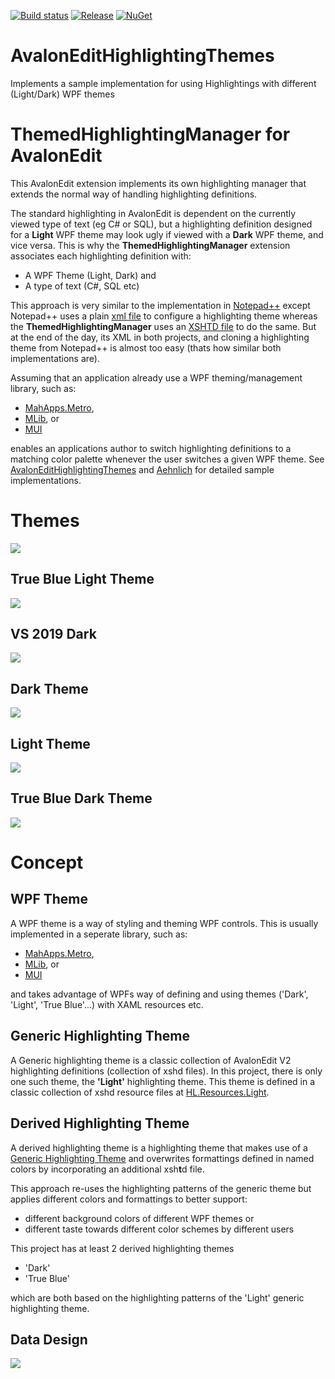[![Build status](https://ci.appveyor.com/api/projects/status/s19eint5cqhjxh5h/branch/master?svg=true)](https://ci.appveyor.com/project/Dirkster99/avalonedithighlightingthemes/branch/master) [![Release](https://img.shields.io/github/release/Dirkster99/AvalonEditHighlightingThemes.svg)](https://github.com/Dirkster99/AvalonEditHighlightingThemes/releases/latest) [![NuGet](https://img.shields.io/nuget/dt/Dirkster.HL.svg)](http://nuget.org/packages/Dirkster.HL)

# AvalonEditHighlightingThemes
Implements a sample implementation for using Highlightings with different (Light/Dark) WPF themes

# ThemedHighlightingManager for AvalonEdit

This AvalonEdit extension implements its own highlighting manager that extends the normal way of handling highlighting definitions.

The standard highlighting in AvalonEdit is dependent on the currently viewed type
of text (eg C# or SQL), but a highlighting definition designed for a **Light** WPF theme may look ugly if viewed with a **Dark**
WPF theme, and vice versa. This is why the **ThemedHighlightingManager** extension associates each highlighting definition
with:

- A WPF Theme (Light, Dark) and
- A type of text (C#, SQL etc)

This approach is very similar to the implementation in [Notepad++](https://github.com/notepad-plus-plus/notepad-plus-plus) except Notepad++ uses a plain [xml file](https://lonewolfonline.net/notepad-colour-schemes/) to configure a highlighting theme whereas the **ThemedHighlightingManager** uses an [XSHTD file](https://github.com/Dirkster99/AvalonEditHighlightingThemes/tree/master/source/HL/Resources/Themes) to do the same. But at the end of the day, its XML in both projects, and cloning a highlighting theme from Notepad++ is almost too easy (thats how similar both implementations are).

Assuming that an application already use a WPF theming/management library, such as:
- [MahApps.Metro](https://github.com/MahApps/MahApps.Metro),
- [MLib](https://github.com/Dirkster99/MLib), or
- [MUI](https://github.com/firstfloorsoftware/mui)

enables an applications author to switch highlighting definitions to a matching color palette whenever the user
switches a given WPF theme. See [AvalonEditHighlightingThemes](https://github.com/Dirkster99/AvalonEditHighlightingThemes)
and [Aehnlich](https://github.com/Dirkster99/Aehnlich) for detailed sample implementations.

# Themes
![](screenshots/Themes.png)

## True Blue Light Theme
![](screenshots/TrueBlue_Light.png)

## VS 2019 Dark
![](screenshots/VS2019_Dark.png)

## Dark Theme
![](screenshots/Dark.png)

## Light Theme
![](screenshots/Light.png)

## True Blue Dark Theme
![](screenshots/TrueBlue_Dark.png)

# Concept
## WPF Theme

A WPF theme is a way of styling and theming WPF controls. This is usually implemented in a seperate library, such as:
- [MahApps.Metro](https://github.com/MahApps/MahApps.Metro),
- [MLib](https://github.com/Dirkster99/MLib), or
- [MUI](https://github.com/firstfloorsoftware/mui)

and takes advantage of WPFs way of defining and using themes ('Dark', 'Light', 'True Blue'...) with XAML resources etc.

## Generic Highlighting Theme

A Generic highlighting theme is a classic collection of AvalonEdit V2 highlighting definitions
(collection of xshd files). In this project, there is only one such theme, the **'Light'** highlighting
theme. This theme is defined in a classic collection of xshd resource files at 
[HL.Resources.Light](https://github.com/Dirkster99/AvalonEditHighlightingThemes/tree/master/source/Apps/HL/Resources/Light).

## Derived Highlighting Theme

A derived highlighting theme is a highlighting theme that makes use of a
[Generic Highlighting Theme](#Generic-Highlighting-Theme) and overwrites
formattings defined in named colors by incorporating an additional xsh**t**d file.

This approach re-uses the highlighting patterns of the generic theme but applies
different colors and formattings to better support:

- different background colors of different WPF themes or
- different taste towards different color schemes by different users

This project has at least 2 derived highlighting themes

- 'Dark'
- 'True Blue'

which are both based on the highlighting patterns of the 'Light' generic highlighting theme.

## Data Design

![](screenshots/HighlightingManagerV2.png)
